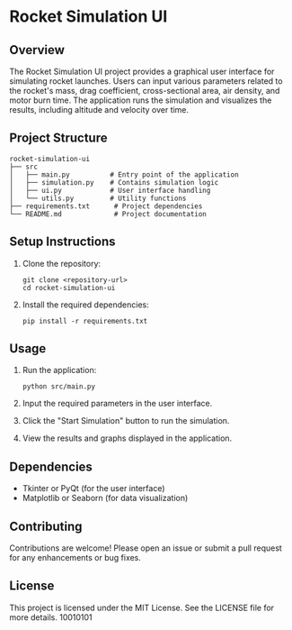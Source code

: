 # Rocket Simulation UI

## Overview
The Rocket Simulation UI project provides a graphical user interface for simulating rocket launches. Users can input various parameters related to the rocket's mass, drag coefficient, cross-sectional area, air density, and motor burn time. The application runs the simulation and visualizes the results, including altitude and velocity over time.

## Project Structure
```
rocket-simulation-ui
├── src
│   ├── main.py          # Entry point of the application
│   ├── simulation.py    # Contains simulation logic
│   ├── ui.py            # User interface handling
│   └── utils.py         # Utility functions
├── requirements.txt      # Project dependencies
└── README.md             # Project documentation
```

## Setup Instructions
1. Clone the repository:
   ```
   git clone <repository-url>
   cd rocket-simulation-ui
   ```

2. Install the required dependencies:
   ```
   pip install -r requirements.txt
   ```

## Usage
1. Run the application:
   ```
   python src/main.py
   ```

2. Input the required parameters in the user interface.
3. Click the "Start Simulation" button to run the simulation.
4. View the results and graphs displayed in the application.

## Dependencies
- Tkinter or PyQt (for the user interface)
- Matplotlib or Seaborn (for data visualization)

## Contributing
Contributions are welcome! Please open an issue or submit a pull request for any enhancements or bug fixes.

## License
This project is licensed under the MIT License. See the LICENSE file for more details.
10010101
